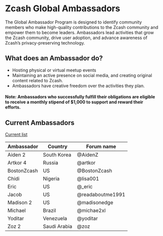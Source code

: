 # Zcash Global Ambassadors


The Global Ambassador Program is designed to identify community members who make high-quality contributions to the Zcash community and empower them to become leaders. Ambassadors lead activities that grow the Zcash community, drive user adoption, and advance awareness of Zcash’s privacy-preserving technology.

## What does an Ambassador do?

  * Hosting physical or virtual meetup events
  * Maintaining an active presence on social media, and creating original content related to Zcash.
  * Ambassadors have creative freedom over the activities they plan. 
  
  #### Note: Ambassadors who successfully fulfill their obligations are eligible to receive a monthly stipend of $1,000 to support and reward their efforts.
  
## Current Ambassadors

  [Current list](https://forum.zcashcommunity.com/t/the-global-ambassador-program/41070/120)
  
  | Ambassador | Country | Forum name|
| ----------- | ----------- | ----------- |
| Aiden 2     | South Korea | @AidenZ     |
| Artkor 4    | Russia      | @artkor     |
| BostonZcash | US          | @BostonZcash|
| Chidi       | Nigeria     | @lisa001    |
| Eric        | US          | @_eric      |
| Jacob       | US          | @readaboutme1991|
| Madison 2   | US          | @madisonedge|
| Michael     | Brazil      | @michae2xl  |
| Yoditar     | Venezuela   | @yoditar    |
| Zoz 2       | Saudi Arabia| @zoz        |


 

